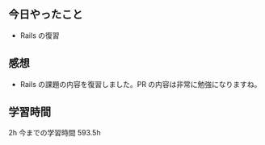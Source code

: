 ## 今日やったこと

- Rails の復習

## 感想

- Rails の課題の内容を復習しました。PR の内容は非常に勉強になりますね。

## 学習時間

2h
今までの学習時間 593.5h
